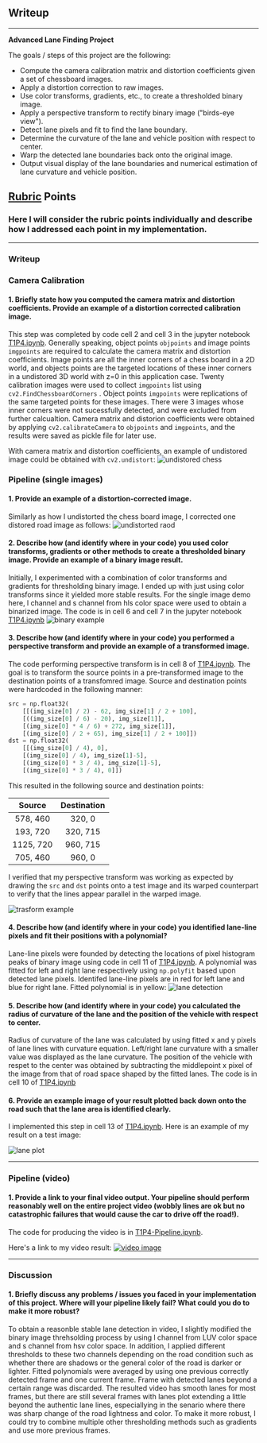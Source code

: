 ## Writeup


---

**Advanced Lane Finding Project**

The goals / steps of this project are the following:

* Compute the camera calibration matrix and distortion coefficients given a set of chessboard images.
* Apply a distortion correction to raw images.
* Use color transforms, gradients, etc., to create a thresholded binary image.
* Apply a perspective transform to rectify binary image ("birds-eye view").
* Detect lane pixels and fit to find the lane boundary.
* Determine the curvature of the lane and vehicle position with respect to center.
* Warp the detected lane boundaries back onto the original image.
* Output visual display of the lane boundaries and numerical estimation of lane curvature and vehicle position.

[//]: # (Image References)

[image1]: ./output_images/UndistortedChess.png "Undistorted Chess"
[image2]: ./output_images/UndistortedRoad.png "Undistored Road"
[image3]: ./output_images/BinaryImage.png "Binary Example"
[image4]: ./output_images/PersepctiveTransform.png "Transform Example"
[image5]: ./output_images/LanePixel.png "Lane Detection"
[image6]: ./output_images/LanePlot.png "Lane Plot"
[video1]: ./project_video_1.mp4 "Video"

## [Rubric](https://review.udacity.com/#!/rubrics/571/view) Points

### Here I will consider the rubric points individually and describe how I addressed each point in my implementation.  

---

### Writeup

### Camera Calibration

#### 1. Briefly state how you computed the camera matrix and distortion coefficients. Provide an example of a distortion corrected calibration image.

This step was completed by code cell 2 and cell 3 in the jupyter notebook [T1P4.ipynb](https://github.com/RuiyeNi/CarND-Term1-Project4-Advanced-Lane-Finding/blob/master/T1P4.ipynb). Generally speaking, object points  `objpoints` and image points `imgpoints` are required to calculate the camera matrix and distortion coefficients. Image points are all the inner corners of a chess board in a 2D world, and objects points are the targeted locations of these inner corners in a undistored 3D world with z=0 in this application case. Twenty calibration images were used to collect `imgpoints` list using `cv2.FindChessboardCorners` . Object points `imgpoints` were replications of the same targeted points for these images. There were 3 images whose inner corners were not sucessfully detected, and were excluded from further calcualtion. Camera matrix and distorion coefficients were obtained by applying `cv2.calibrateCamera` to `objpoints` and `imgpoints`,  and the results were saved as pickle file for later use. 

With camera matrix and distortion coefficients, an example of undistored image could be obtained with `cv2.undistort`:
![undistored chess][image1]

### Pipeline (single images)

#### 1. Provide an example of a distortion-corrected image.

Similarly as how I undistorted the chess board image, I corrected one distored road image as follows:
![undistorted raod][image2]

#### 2. Describe how (and identify where in your code) you used color transforms, gradients or other methods to create a thresholded binary image.  Provide an example of a binary image result.

Initially, I experimented with a combination of color transforms and gradients for thresholding binary image. I ended up with just using color transforms since it yielded more stable results. For the single image demo here, l channel and s channel from hls color space were used to obtain a binarized image. The code is in cell 6 and cell 7 in the jupyter notebook [T1P4.ipynb](https://github.com/RuiyeNi/CarND-Term1-Project4-Advanced-Lane-Finding/blob/master/T1P4.ipynb) 
![binary example][image3]

#### 3. Describe how (and identify where in your code) you performed a perspective transform and provide an example of a transformed image.

The code performing perspective transform is in cell 8 of [T1P4.ipynb](https://github.com/RuiyeNi/CarND-Term1-Project4-Advanced-Lane-Finding/blob/master/T1P4.ipynb). The goal is to transform the source points in a pre-transformed image to the destination points of a transfomred image. Source and destination points were hardcoded in the following manner:

```python
src = np.float32(
    [[(img_size[0] / 2) - 62, img_size[1] / 2 + 100],
    [((img_size[0] / 6) - 20), img_size[1]],
    [(img_size[0] * 4 / 6) + 272, img_size[1]],
    [(img_size[0] / 2 + 65), img_size[1] / 2 + 100]])
dst = np.float32(
    [[(img_size[0] / 4), 0],
    [(img_size[0] / 4), img_size[1]-5],
    [(img_size[0] * 3 / 4), img_size[1]-5],
    [(img_size[0] * 3 / 4), 0]])
```

This resulted in the following source and destination points:

| Source        | Destination   | 
|:-------------:|:-------------:| 
| 578, 460      | 320, 0        | 
| 193, 720      | 320, 715      |
| 1125, 720     | 960, 715      |
| 705, 460      | 960, 0        |

I verified that my perspective transform was working as expected by drawing the `src` and `dst` points onto a test image and its warped counterpart to verify that the lines appear parallel in the warped image.

![trasform example][image4]

#### 4. Describe how (and identify where in your code) you identified lane-line pixels and fit their positions with a polynomial?

Lane-line pixels were founded by detecting the locations of pixel histogram peaks of binary image using code in cell 11 of [T1P4.ipynb](https://github.com/RuiyeNi/CarND-Term1-Project4-Advanced-Lane-Finding/blob/master/T1P4.ipynb). A polynomial was fitted for left and right lane respectively using `np.polyfit` based upon detected lane pixels. Identifed lane-line pixels are in red for left lane and blue for right lane. Fitted polynomial  is in yellow:
![lane detection][image5]

#### 5. Describe how (and identify where in your code) you calculated the radius of curvature of the lane and the position of the vehicle with respect to center.

Radius of curvature of the lane was calculated by using fitted x and y pixels of lane lines with curvature equation. Left/right lane curvature with a smaller value was displayed as the lane curvature. The position of the vehicle with respet to the center was obtained by subtracting the middlepoint x pixel of the image from that of road space shaped by the fitted lanes. The code is in cell 10 of [T1P4.ipynb](https://github.com/RuiyeNi/CarND-Term1-Project4-Advanced-Lane-Finding/blob/master/T1P4.ipynb)

#### 6. Provide an example image of your result plotted back down onto the road such that the lane area is identified clearly.

I implemented this step in cell 13 of [T1P4.ipynb](https://github.com/RuiyeNi/CarND-Term1-Project4-Advanced-Lane-Finding/blob/master/T1P4.ipynb).  Here is an example of my result on a test image:

![lane plot][image6]

---

### Pipeline (video)

#### 1. Provide a link to your final video output.  Your pipeline should perform reasonably well on the entire project video (wobbly lines are ok but no catastrophic failures that would cause the car to drive off the road!).

The code for producing the video is in [T1P4-Pipeline.ipynb](https://github.com/RuiyeNi/CarND-Term1-Project4-Advanced-Lane-Finding/blob/master/T1P4-Pipeline.ipynb). 

Here's a link to my video result:
[![video image](https://img.youtube.com/vi/etul2D4iIOU/0.jpg)](https://youtu.be/etul2D4iIOU)

---

### Discussion

#### 1. Briefly discuss any problems / issues you faced in your implementation of this project.  Where will your pipeline likely fail?  What could you do to make it more robust?

To obtain a reasonble stable lane detection in video, I slightly modified the binary image threhsolding process by using l channel from LUV color space and s channel from hsv color space. In addition, I applied different thresholds to these two channels depending on the road condition such as whether there are shadows or the general color of the road is darker or lighter. Fitted polynomials were averaged by using one previous correctly detected frame and one current frame. Frame with detected lanes beyond a certain range was discarded. The resulted video has smooth lanes for most frames, but there are still several frames with lanes plot extending a little beyond the authentic lane lines, especiallying in the senario where there was sharp change of the road lightness and color. To make it more robust, I could try to combine multiple other thresholding methods such as gradients and use more previous frames.
